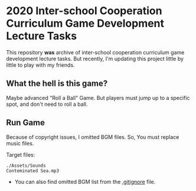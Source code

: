 # 2020 Inter-school Cooperation Curriculum Game Development Lecture Tasks

This repository **was** archive of inter-school cooperation curriculum game development lecture tasks. But recently, I'm updating this project little by little to play with my friends.  

## What the hell is this game?
Maybe advanced "Roll a Ball" Game. But players must jump up to a specific spot, and don't need to roll a ball.

## Run Game
Because of copyright issues, I omitted BGM files. So, You must replace music files.

Target files:
```
./Assets/Sounds
Conteminated Sea.mp3
```
 * You can also find omitted BGM list from the [.gitignore](.gitignore) file.
